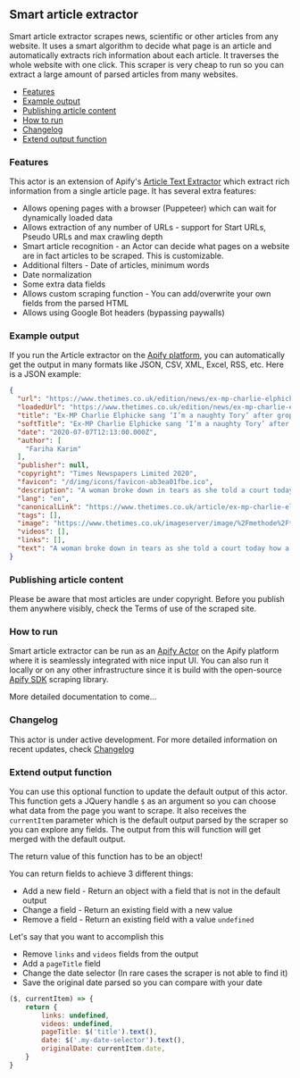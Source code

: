 ## Smart article extractor

Smart article extractor scrapes news, scientific or other articles from any website. It uses a smart algorithm to decide what page is an article and automatically extracts rich information about each article. It traverses the whole website with one click. This scraper is very cheap to run so you can extract a large amount of parsed articles from many websites.

- [Features](#features)
- [Example output](#example-output)
- [Publishing article content](#publishing-article-content)
- [How to run](#how-to-run)
- [Changelog](#changelog)
- [Extend output function](#extend-output-function)

### Features
This actor is an extension of Apify's [Article Text Extractor](https://apify.com/mtrunkat/article-text-extractor) which extract rich information from a single article page. It has several extra features:

- Allows opening pages with a browser (Puppeteer) which can wait for dynamically loaded data
- Allows extraction of any number of URLs - support for Start URLs, Pseudo URLs and max crawling depth
- Smart article recognition - an Actor can decide what pages on a website are in fact articles to be scraped. This is customizable.
- Additional filters - Date of articles, minimum words
- Date normalization
- Some extra data fields
- Allows custom scraping function - You can add/overwrite your own fields from the parsed HTML
- Allows using Google Bot headers (bypassing paywalls)


### Example output
If you run the Article extractor on the [Apify platform](https://apify.com), you can automatically get the output in many formats like JSON, CSV, XML, Excel, RSS, etc. Here is a JSON example:

```json
{
  "url": "https://www.thetimes.co.uk/edition/news/ex-mp-charlie-elphicke-sang-i-m-a-naughty-tory-after-groping-woman-court-told-nnr6nlw89",
  "loadedUrl": "https://www.thetimes.co.uk/edition/news/ex-mp-charlie-elphicke-sang-i-m-a-naughty-tory-after-groping-woman-court-told-nnr6nlw89",
  "title": "Ex-MP Charlie Elphicke sang ‘I’m a naughty Tory’ after groping woman, court told",
  "softTitle": "Ex-MP Charlie Elphicke sang ‘I’m a naughty Tory’ after groping woman, court told",
  "date": "2020-07-07T12:13:00.000Z",
  "author": [
    "Fariha Karim"
  ],
  "publisher": null,
  "copyright": "Times Newspapers Limited 2020",
  "favicon": "/d/img/icons/favicon-ab3ea01fbe.ico",
  "description": "A woman broke down in tears as she told a court today how a former Tory MP sexually assaulted her at his home while his children were in bed.The woman, who cannot be identified for legal reasons, told",
  "lang": "en",
  "canonicalLink": "https://www.thetimes.co.uk/article/ex-mp-charlie-elphicke-sang-i-m-a-naughty-tory-after-groping-woman-court-told-nnr6nlw89",
  "tags": [],
  "image": "https://www.thetimes.co.uk/imageserver/image/%2Fmethode%2Ftimes%2Fprod%2Fweb%2Fbin%2Fdfdec16c-bf85-11ea-bb37-3d3cce807650.jpg?crop=3023%2C1700%2C238%2C316&resize=685",
  "videos": [],
  "links": [],
  "text": "A woman broke down in tears as she told a court today how a former Tory MP sexually assaulted her at his home while his children were in bed.\n\nThe woman, who cannot be identified for legal reasons, told Southwark crown court that Charlie Elphicke had invited her for a drink in 2007 while his wife Natalie was away on a business trip.\n\nShe said that the children were in bed and she had a cup of tea while Mr Elphicke drank wine in the garden and they chatted.\n\nAfter about an hour, she said, “the weather changed so he suggested they go inside to the lounge” and they shared a £40 bottle of wine.\n\nShe said they carried on talking in the living room"
}
```

### Publishing article content
Please be aware that most articles are under copyright. Before you publish them anywhere visibly, check the Terms of use of the scraped site.

### How to run
Smart article extractor can be run as an [Apify Actor](https://apify.com/actors) on the Apify platform where it is seamlessly integrated with nice input UI. You can also run it locally or on any other infrastructure since it is build with the open-source [Apify SDK](https://github.com/apify/apify-js) scraping library.

More detailed documentation to come...

### Changelog
This actor is under active development. For more detailed information on recent updates, check [Changelog](https://github.com/metalwarrior665/actor-article-extractor-smart/blob/master/CHANGELOG.md)

### Extend output function

You can use this optional function to update the default output of this actor. This function gets a JQuery handle `$` as an argument so you can choose what data from the page you want to scrape. It also receives the `currentItem` parameter which is the default output parsed by the scraper so you can explore any fields. The output from this will function will get merged with the default output.

The return value of this function has to be an object!

You can return fields to achieve 3 different things:
- Add a new field - Return an object with a field that is not in the default output
- Change a field - Return an existing field with a new value
- Remove a field - Return an existing field with a value `undefined`


Let's say that you want to accomplish this
- Remove `links` and `videos` fields from the output
- Add a `pageTitle` field
- Change the date selector (In rare cases the scraper is not able to find it)
- Save the original date parsed so you can compare with your date

```javascript
($, currentItem) => {
    return {
        links: undefined,
        videos: undefined,
        pageTitle: $('title').text(),
        date: $('.my-date-selector').text(),
        originalDate: currentItem.date,
    }
}
```

